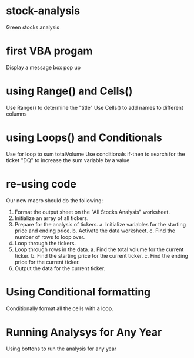 # stock-analysis
Green stocks analysis

# first VBA progam
Display a message box pop up

# using Range() and Cells()
Use Range() to determine the "title"
Use Cells() to add names to different columns

# using Loops() and Conditionals
Use for loop to sum totalVolume
Use conditionals if-then to search for the ticket "DQ" to increase the sum variable by a value

# re-using code
Our new macro should do the following:

  1. Format the output sheet on the "All Stocks Analysis" worksheet.
  2. Initialize an array of all tickers.
  3. Prepare for the analysis of tickers.
    a. Initialize variables for the starting price and ending price.
    b. Activate the data worksheet.
    c. Find the number of rows to loop over.
  4. Loop through the tickers.
  5. Loop through rows in the data.
    a. Find the total volume for the current ticker.
    b. Find the starting price for the current ticker.
    c. Find the ending price for the current ticker.
  6. Output the data for the current ticker.

# Using Conditional formatting
Conditionally format all the cells with a loop.

# Running Analysys for Any Year
Using bottons to run the analysis for any year
